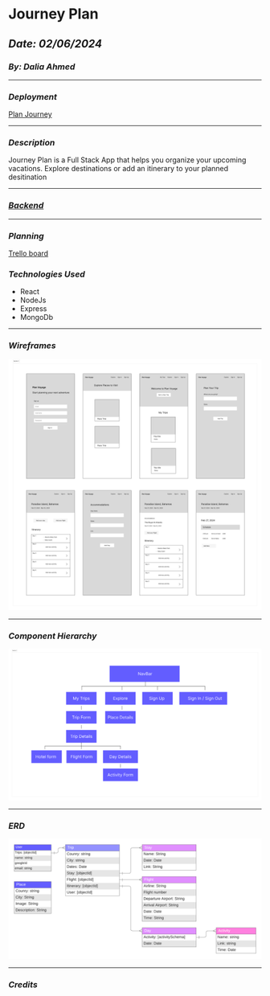 # Journey Plan

## **_Date: 02/06/2024_**

### **_By: Dalia Ahmed_**

***

### **_Deployment_**

[Plan Journey](https://journeyplan.netlify.app/)

***

### **_Description_**

Journey Plan is a Full Stack App that helps you organize your upcoming vacations. Explore destinations or add an itinerary to your planned desitination

***

### [**_Backend_**](https://github.com/daliaahmed257/Plan-Voyage-Backend)


***


### **_Planning_**
[Trello board](https://trello.com/invite/b/Uxn4cUpj/ATTId847f7a71ccd88b5b8b7b6e3f260bbe98594F712/plan-voyage)

### **_Technologies Used_**

- React
- NodeJs
- Express
- MongoDb

***

### **_Wireframes_**

![Image](./public/images/planning/Wireframes.png)

***

### **_Component Hierarchy_**

![Image](./public/images/planning/Component%20Heirarchy.png)

***

### **_ERD_**

![Image](./public/images/planning/ERD.png)

***

### **_Credits_**
